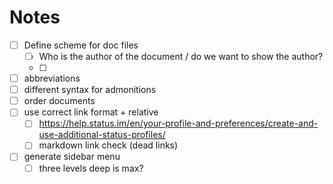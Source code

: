 # Notes

- [ ] Define scheme for doc files
  - [ ] Who is the author of the document / do we want to show the author?
  - [ ]
- [ ] abbreviations
- [ ] different syntax for admonitions
- [ ] order documents
- [ ] use correct link format + relative
  - [ ] https://help.status.im/en/your-profile-and-preferences/create-and-use-additional-status-profiles/
  - [ ] markdown link check (dead links)
- [ ] generate sidebar menu
  - [ ] three levels deep is max?
